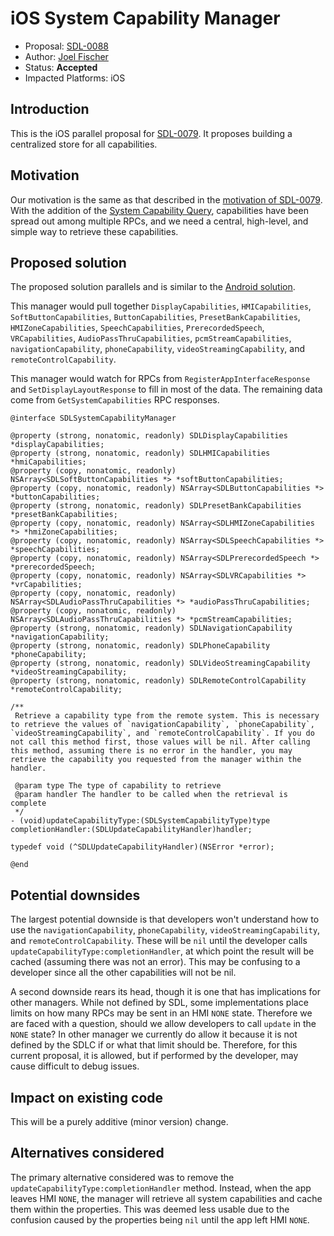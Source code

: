 # iOS System Capability Manager

* Proposal: [SDL-0088](0088-ios-system-capability-manager.md)
* Author: [Joel Fischer](https://github.com/joeljfischer)
* Status: **Accepted**
* Impacted Platforms: iOS

## Introduction

This is the iOS parallel proposal for [SDL-0079](https://github.com/smartdevicelink/sdl_evolution/blob/master/proposals/0079-system_capability_manager.md). It proposes building a centralized store for all capabilities.

## Motivation

Our motivation is the same as that described in the [motivation of SDL-0079](https://github.com/smartdevicelink/sdl_evolution/blob/master/proposals/0079-system_capability_manager.md#motivation). With the addition of the [System Capability Query](https://github.com/smartdevicelink/sdl_evolution/blob/master/proposals/0055-system_capabilities_query.md), capabilities have been spread out among multiple RPCs, and we need a central, high-level, and simple way to retrieve these capabilities.

## Proposed solution

The proposed solution parallels and is similar to the [Android solution](https://github.com/smartdevicelink/sdl_evolution/blob/master/proposals/0079-system_capability_manager.md#proposed-solution).

This manager would pull together `DisplayCapabilities`, `HMICapabilities`, `SoftButtonCapabilities`, `ButtonCapabilities`, `PresetBankCapabilities`, `HMIZoneCapabilities`, `SpeechCapabilities`, `PrerecordedSpeech`, `VRCapabilities`, `AudioPassThruCapabilities`, `pcmStreamCapabilities`, `navigationCapability`, `phoneCapability`, `videoStreamingCapability`, and `remoteControlCapability`.

This manager would watch for RPCs from `RegisterAppInterfaceResponse` and `SetDisplayLayoutResponse` to fill in most of the data. The remaining data come from `GetSystemCapabilities` RPC responses.

```objc
@interface SDLSystemCapabilityManager

@property (strong, nonatomic, readonly) SDLDisplayCapabilities *displayCapabilities;
@property (strong, nonatomic, readonly) SDLHMICapabilities *hmiCapabilities;
@property (copy, nonatomic, readonly) NSArray<SDLSoftButtonCapabilities *> *softButtonCapabilities;
@property (copy, nonatomic, readonly) NSArray<SDLButtonCapabilities *> *buttonCapabilities;
@property (strong, nonatomic, readonly) SDLPresetBankCapabilities *presetBankCapabilities;
@property (copy, nonatomic, readonly) NSArray<SDLHMIZoneCapabilities *> *hmiZoneCapabilities;
@property (copy, nonatomic, readonly) NSArray<SDLSpeechCapabilities *> *speechCapabilities;
@property (copy, nonatomic, readonly) NSArray<SDLPrerecordedSpeech *> *prerecordedSpeech;
@property (copy, nonatomic, readonly) NSArray<SDLVRCapabilities *> *vrCapabilities;
@property (copy, nonatomic, readonly) NSArray<SDLAudioPassThruCapabilities *> *audioPassThruCapabilities;
@property (copy, nonatomic, readonly) NSArray<SDLAudioPassThruCapabilities *> *pcmStreamCapabilities;
@property (strong, nonatomic, readonly) SDLNavigationCapability *navigationCapability;
@property (strong, nonatomic, readonly) SDLPhoneCapability *phoneCapability;
@property (strong, nonatomic, readonly) SDLVideoStreamingCapability *videoStreamingCapability;
@property (strong, nonatomic, readonly) SDLRemoteControlCapability *remoteControlCapability;

/**
 Retrieve a capability type from the remote system. This is necessary to retrieve the values of `navigationCapability`, `phoneCapability`, `videoStreamingCapability`, and `remoteControlCapability`. If you do not call this method first, those values will be nil. After calling this method, assuming there is no error in the handler, you may retrieve the capability you requested from the manager within the handler.

 @param type The type of capability to retrieve
 @param handler The handler to be called when the retrieval is complete
 */
- (void)updateCapabilityType:(SDLSystemCapabilityType)type completionHandler:(SDLUpdateCapabilityHandler)handler;

typedef void (^SDLUpdateCapabilityHandler)(NSError *error);

@end
```

## Potential downsides

The largest potential downside is that developers won't understand how to use the `navigationCapability`, `phoneCapability`, `videoStreamingCapability`, and `remoteControlCapability`. These will be `nil` until the developer calls `updateCapabilityType:completionHandler`, at which point the result will be cached (assuming there was not an error). This may be confusing to a developer since all the other capabilities will not be nil.

A second downside rears its head, though it is one that has implications for other managers. While not defined by SDL, some implementations place limits on how many RPCs may be sent in an HMI `NONE` state. Therefore we are faced with a question, should we allow developers to call `update` in the `NONE` state? In other manager we currently do allow it because it is not defined by the SDLC if or what that limit should be. Therefore, for this current proposal, it is allowed, but if performed by the developer, may cause difficult to debug issues.

## Impact on existing code

This will be a purely additive (minor version) change.

## Alternatives considered

The primary alternative considered was to remove the `updateCapabilityType:completionHandler` method. Instead, when the app leaves HMI `NONE`, the manager will retrieve all system capabilities and cache them within the properties. This was deemed less usable due to the confusion caused by the properties being `nil` until the app left HMI `NONE`.

